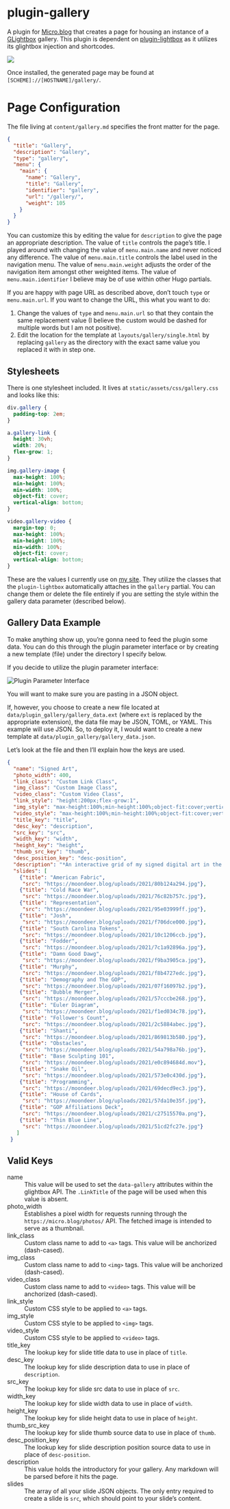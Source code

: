# plugin-gallery
A plugin for [Micro.blog](https://micro.blog "Micro.blog") that creates a page for housing an instance of a [GLightbox](https://biati-digital.github.io/glightbox/ "GLightbox") gallery. This plugin is dependent on [plugin-lightbox](https://github.com/moonbuck/plugin-lightbox "plugin-lightbox") as it utilizes its glightbox injection and shortcodes.

![](https://raw.githubusercontent.com/moonbuck/plugin-gallery/main/images/signed_art_gallery.jpeg)

Once installed, the generated page may be found at `[SCHEME]://[HOSTNAME]/gallery/`.

# Page Configuration

The file living at `content/gallery.md` specifies the front matter for the page.

```json
{
  "title": "Gallery",
  "description": "Gallery",
  "type": "gallery",
  "menu": {
    "main": {
      "name": "Gallery",
      "title": "Gallery",
      "identifier": "gallery",
      "url": "/gallery/",
      "weight": 105
    }
  }
}
```

You can customize this by editing the value for `description` to give the page an appropriate description. The value of `title` controls the page’s title. I played around with changing the value of `menu.main.name` and never noticed any difference. The value of `menu.main.title` controls the label used in the navigation menu. The value of `menu.main.weight` adjusts the order of the navigation item amongst other weighted items. The value of `menu.main.identifier` I believe may be of use within other Hugo partials.

If you are happy with page URL as described above, don’t touch `type` or `menu.main.url`. If you want to change the URL, this what you want to do:

1. Change the values of `type` and `menu.main.url` so that they contain the same replacement value (I believe the custom would be dashed for multiple words but I am not positive).
2. Edit the  location for the template at `layouts/gallery/single.html` by replacing `gallery` as the directory with the exact same value you replaced it with in step one. 

## Stylesheets

There is one stylesheet included. It lives at `static/assets/css/gallery.css` and looks like this:

```css
div.gallery {
  padding-top: 2em;
}

a.gallery-link {
  height: 30vh; 
  width: 20%; 
  flex-grow: 1;
}

img.gallery-image {
  max-height: 100%;
  min-height: 100%; 
  min-width: 100%; 
  object-fit: cover; 
  vertical-align: bottom;
}

video.gallery-video {
  margin-top: 0; 
  max-height: 100%; 
  min-height: 100%; 
  min-width: 100%; 
  object-fit: cover; 
  vertical-align: bottom;
}
```

These are the values I currently use on [my site](https://moondeer.blog/gallery/ "Gallery"). They utilize the classes that the `plugin-lightbox` automatically attaches in the `gallery` partial. You can change them or delete the file entirely if you are setting the style within the gallery data parameter (described below).

## Gallery Data Example

To make anything show up, you’re gonna need to feed the plugin some data. You can do this through the plugin parameter interface or by creating a new template (file) under the directory I specify below.

If you decide to utilize the plugin parameter interface:

![Plugin Parameter Interface](https://raw.githubusercontent.com/moonbuck/plugin-gallery/main/images/plugin_parameter.jpeg)

You will want to make sure you are pasting in a JSON object.

If, however, you choose to create a new file located at `data/plugin_gallery/gallery_data.ext` (where `ext` is replaced by the appropriate extension), the data file may be JSON, TOML, or YAML. This example will use JSON. So, to deploy it, I would want to create a new template at `data/plugin_gallery/gallery_data.json`.

Let’s look at the file and then I’ll explain how the keys are used.

```json
{
  "name": "Signed Art",
  "photo_width": 400,
  "link_class": "Custom Link Class",
  "img_class": "Custom Image Class",
  "video_class": "Custom Video Class",
  "link_style": "height:200px;flex-grow:1",
  "img_style": "max-height:100%;min-height:100%;object-fit:cover;vertical-align:bottom",
  "video_style": "max-height:100%;min-height:100%;object-fit:cover;vertical-align:bottom",
  "title_key": "title",
  "desc_key": "description",
  "src_key": "src",
  "width_key": "width",
  "height_key": "height",
  "thumb_src_key": "thumb",
  "desc_position_key": "desc-position",
  "description": "*An interactive grid of my signed digital art in the order I created them.*",
  "slides": [
    {"title": "American Fabric", 
     "src": "https://moondeer.blog/uploads/2021/80b124a294.jpg"},
    {"title": "Cold Race War", 
     "src": "https://moondeer.blog/uploads/2021/76c82b757c.jpg"},
    {"title": "Representation", 
     "src": "https://moondeer.blog/uploads/2021/95e03999ff.jpg"},
    {"title": "Josh", 
     "src": "https://moondeer.blog/uploads/2021/f706dce000.jpg"},
    {"title": "South Carolina Tokens", 
     "src": "https://moondeer.blog/uploads/2021/10c1206ccb.jpg"},
    {"title": "Fodder", 
     "src": "https://moondeer.blog/uploads/2021/7c1a92896a.jpg"},
    {"title": "Damn Good Dawg", 
     "src": "https://moondeer.blog/uploads/2021/f9ba3905ca.jpg"},
    {"title": "Murphy", 
     "src": "https://moondeer.blog/uploads/2021/f8b4727edc.jpg"},
    {"title": "Demography and The GOP", 
     "src": "https://moondeer.blog/uploads/2021/07f16097b2.jpg"},
    {"title": "Bubble Merger", 
     "src": "https://moondeer.blog/uploads/2021/57cccbe268.jpg"},
    {"title": "Euler Diagram", 
     "src": "https://moondeer.blog/uploads/2021/f1ed034c78.jpg"},
    {"title": "Follower's Count", 
     "src": "https://moondeer.blog/uploads/2021/2c5884abec.jpg"},
    {"title": "Shanti", 
     "src": "https://moondeer.blog/uploads/2021/869813b580.jpg"},
    {"title": "Obstacles", 
     "src": "https://moondeer.blog/uploads/2021/54a798a76b.jpg"},
    {"title": "Base Sculpting 101", 
     "src": "https://moondeer.blog/uploads/2021/e0c894684d.mov"},
    {"title": "Snake Oil", 
     "src": "https://moondeer.blog/uploads/2021/573e0c430d.jpg"},
    {"title": "Programming", 
     "src": "https://moondeer.blog/uploads/2021/69decd9ec3.jpg"},
    {"title": "House of Cards", 
     "src": "https://moondeer.blog/uploads/2021/57da10e35f.jpg"},
    {"title": "GOP Affiliations Deck", 
     "src": "https://moondeer.blog/uploads/2021/c27515570a.png"},
    {"title": "Thin Blue Line", 
     "src": "https://moondeer.blog/uploads/2021/51cd2fc27e.jpg"}
   ]
 }
```

## Valid Keys

<dl>
<dt>name</dt>
<dd>This value will be used to set the <code>data-gallery</code> attributes within the glightbox API. The <code>.LinkTitle</code> of the page will be used when this value is absent.</dd>
<dt>photo_width</dt>
<dd>Establishes a pixel width for requests running through the <code>https://micro.blog/photos/</code> API. The fetched image is intended to serve as a thumbnail.</dd>
<dt>link_class</dt>
<dd> Custom class name to add to <code>&lt;a></code> tags. This value will be anchorized (dash-cased). </dd>
<dt>img_class</dt>
<dd> Custom class name to add to <code>&lt;img></code> tags. This value will be anchorized (dash-cased). </dd>
<dt>video_class</dt>
<dd>Custom class name to add to <code>&lt;video></code> tags. This value will be anchorized (dash-cased).</dd>
<dt>link_style</dt>
<dd> Custom CSS style to be applied to <code>&lt;a></code> tags. </dd>
<dt>img_style</dt>
<dd> Custom CSS style to be applied to <code>&lt;img></code> tags. </dd>
<dt>video_style</dt>
<dd>Custom CSS style to be applied to <code>&lt;video></code> tags.</dd>
<dt>title_key</dt>
<dd>The lookup key for slide title data to use in place of <code>title</code>.</dd>
<dt>desc_key</dt>
<dd> The lookup key for slide description data to use in place of <code>description</code>.</dd>
<dt>src_key</dt>
<dd> The lookup key for slide src data to use in place of <code>src</code>. </dd>
<dt>width_key</dt>
<dd> The lookup key for slide width data to use in place of <code>width</code>. </dd>
<dt>height_key</dt>
<dd> The lookup key for slide height data to use in place of <code>height</code>. </dd>
<dt>thumb_src_key</dt>
<dd> The lookup key for slide thumb source data to use in place of <code>thumb</code>. </dd>
<dt>desc_position_key</dt>
<dd> The lookup key for slide description position source data to use in place of <code>desc-position</code>. </dd>
<dt>description</dt>
<dd>This value holds the introductory for your gallery. Any markdown will be parsed before it hits the page.</dd>
<dt>slides</dt>
<dd>The array of all your slide JSON objects. The only entry required to create a slide is <code>src</code>, which should point to your slide’s content.</dd>
</dl>
